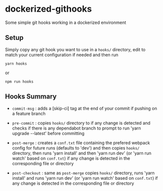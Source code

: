# dockerized-githooks

Some simple git hooks working in a dockerized environment

## Setup

Simply copy any git hook you want to use in a `hooks/` directory, edit to match your current configuration if needed and 
then run 
```
yarn hooks
```
or 
```
npm run hooks
```

## Hooks Summary

- `commit-msg` : adds a [skip-ci] tag at the end of your commit if pushing on a feature branch

- `pre-commit` : copies `hooks/` directory to if any change is detected and checks if there is any dependabot branch to 
prompt to run 'yarn upgrade --latest' before committing

- `post-merge` : creates a `conf.txt` file containing the prefered webpack config for future runs (defaults to 'dev') and 
then copies `hooks/` directory, then runs 'yarn install' and then 'yarn run dev' (or 'yarn run watch' based on `conf.txt`) if any
 change is detected in the corresponding file or directory

- `post-checkout` : same as `post-merge` copies `hooks/` directory, runs 'yarn install' and runs 'yarn run dev' (or 'yarn 
run watch' based on `conf.txt`) if any change is detected in the corresponding file or directory

